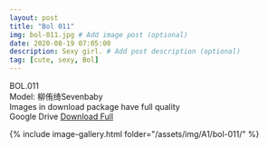 ```yaml
---
layout: post
title: "Bol 011"
img: bol-011.jpg # Add image post (optional)
date: 2020-08-19 07:05:00
description: Sexy girl. # Add post description (optional)
tag: [cute, sexy, Bol]
---
```

BOL.011  
Model: 柳侑绮Sevenbaby                                                                     
Images in download package have full quality                    
Google Drive [Download Full](http://gestyy.com/ewM6Ev)

{% include image-gallery.html folder="/assets/img/A1/bol-011/" %}
